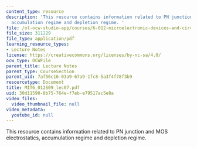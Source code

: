 ```yaml
---
content_type: resource
description: 'This resource contains information related to PN junction and MOS electrostatics,
  accumulation regime and depletion regime. '
file: /ol-ocw-studio-app/courses/6-012-microelectronic-devices-and-circuits-spring-2009/30d115908b75764ef7ebe79517ac5e8a_MIT6_012S09_lec07.pdf
file_size: 311229
file_type: application/pdf
learning_resource_types:
- Lecture Notes
license: https://creativecommons.org/licenses/by-nc-sa/4.0/
ocw_type: OCWFile
parent_title: Lecture Notes
parent_type: CourseSection
parent_uid: 7af56c16-03a9-67a9-1fc8-5a3f4f78f3b9
resourcetype: Document
title: MIT6_012S09_lec07.pdf
uid: 30d11590-8b75-764e-f7eb-e79517ac5e8a
video_files:
  video_thumbnail_file: null
video_metadata:
  youtube_id: null
---
```

This resource contains information related to PN junction and MOS electrostatics, accumulation regime and depletion regime. 